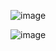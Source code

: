 ![image](https://user-images.githubusercontent.com/127565745/235268193-0af9ced4-6fb1-4d33-bab6-b2e5f376981c.png)

![image](https://user-images.githubusercontent.com/127565745/235268256-99b2ec24-e0d1-43b8-a01b-83a24e8e48f8.png)
